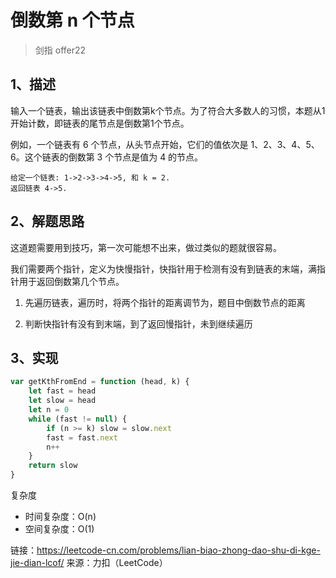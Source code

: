 # 倒数第 n 个节点

> 剑指 offer22

## 1、描述

输入一个链表，输出该链表中倒数第k个节点。为了符合大多数人的习惯，本题从1开始计数，即链表的尾节点是倒数第1个节点。

例如，一个链表有 6 个节点，从头节点开始，它们的值依次是 1、2、3、4、5、6。这个链表的倒数第 3 个节点是值为 4 的节点。

```text
给定一个链表: 1->2->3->4->5, 和 k = 2.
返回链表 4->5.
```

## 2、解题思路

这道题需要用到技巧，第一次可能想不出来，做过类似的题就很容易。

我们需要两个指针，定义为快慢指针，快指针用于检测有没有到链表的末端，满指针用于返回倒数第几个节点。

1. 先遍历链表，遍历时，将两个指针的距离调节为，题目中倒数节点的距离

2. 判断快指针有没有到末端，到了返回慢指针，未到继续遍历

## 3、实现

```javascript
var getKthFromEnd = function (head, k) {
    let fast = head
    let slow = head
    let n = 0
    while (fast != null) {
        if (n >= k) slow = slow.next
        fast = fast.next
        n++
    }
    return slow
}
```

复杂度

- 时间复杂度：O(n)
- 空间复杂度：O(1)

链接：https://leetcode-cn.com/problems/lian-biao-zhong-dao-shu-di-kge-jie-dian-lcof/
来源：力扣（LeetCode）
